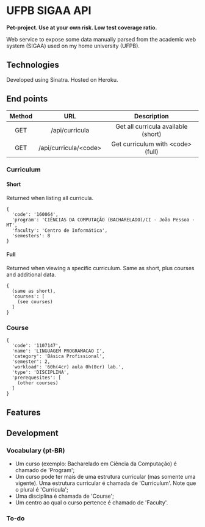 # UFPB SIGAA API

**Pet-project. Use at your own risk. Low test coverage ratio.**

Web service to expose some data manually parsed from the academic web system (SIGAA) used on my home university (UFPB). 

## Technologies

Developed using Sinatra. Hosted on Heroku.

## End points

| Method |          URL          |         Description         |
|:------:|:---------------------:|:---------------------------:|
|   GET  |     /api/curricula    | Get all curricula available (short) |
|   GET  | /api/curricula/\<code\> |  Get curriculum with \<code\> (full) |

### Curriculum

#### Short
Returned when listing all curricula.
```
{ 
  'code': '160064',
  'program': 'CIÊNCIAS DA COMPUTAÇÃO (BACHARELADO)/CI - João Pessoa - MT',
  'faculty': 'Centro de Informática',
  'semesters': 8
}
```

#### Full
Returned when viewing a specific curriculum. Same as short, plus courses and additional data.
```
{ 
  (same as short),
  'courses': [
    (see courses)
  ]
}
```

### Course

```
{
  'code': '1107147',
  'name': 'LINGUAGEM PROGRAMACAO I',
  'category': 'Básica Profissional',
  'semester': 2,
  'workload': '60h(4cr) aula 0h(0cr) lab.',
  'type': 'DISCIPLINA',
  'prerequesites': [
    (other courses)
  ]
}
```

## Features

## Development

### Vocabulary (pt-BR)

* Um curso (exemplo: Bacharelado em Ciência da Computação) é chamado de 'Program';
* Um curso pode ter mais de uma estrutura curricular (mas somente uma vigente). Uma estrutura curricular é chamada de 'Curriculum'. Note que o plural é 'Curricula'; 
* Uma disciplina é chamada de 'Course';
* Um centro ao qual o curso pertence é chamado de 'Faculty'.

### To-do
